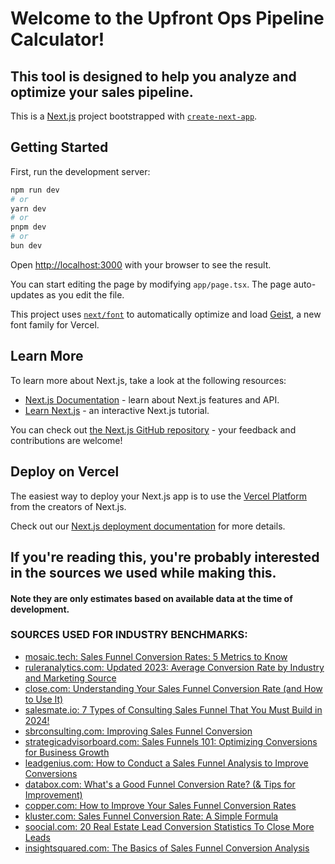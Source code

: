 # Welcome to the Upfront Ops Pipeline Calculator! 
## This tool is designed to help you analyze and optimize your sales pipeline.

This is a [Next.js](https://nextjs.org) project bootstrapped with [`create-next-app`](https://nextjs.org/docs/app/api-reference/cli/create-next-app).

## Getting Started

First, run the development server:

```bash
npm run dev
# or
yarn dev
# or
pnpm dev
# or
bun dev
```

Open [http://localhost:3000](http://localhost:3000) with your browser to see the result.

You can start editing the page by modifying `app/page.tsx`. The page auto-updates as you edit the file.

This project uses [`next/font`](https://nextjs.org/docs/app/building-your-application/optimizing/fonts) to automatically optimize and load [Geist](https://vercel.com/font), a new font family for Vercel.

## Learn More

To learn more about Next.js, take a look at the following resources:

- [Next.js Documentation](https://nextjs.org/docs) - learn about Next.js features and API.
- [Learn Next.js](https://nextjs.org/learn) - an interactive Next.js tutorial.

You can check out [the Next.js GitHub repository](https://github.com/vercel/next.js) - your feedback and contributions are welcome!

## Deploy on Vercel

The easiest way to deploy your Next.js app is to use the [Vercel Platform](https://vercel.com/new?utm_medium=default-template&filter=next.js&utm_source=create-next-app&utm_campaign=create-next-app-readme) from the creators of Next.js.

Check out our [Next.js deployment documentation](https://nextjs.org/docs/app/building-your-application/deploying) for more details.



## If you're reading this, you're probably interested in the sources we used while making this. 
#### Note they are only estimates based on available data at the time of development.


### SOURCES USED FOR INDUSTRY BENCHMARKS:
- [mosaic.tech: Sales Funnel Conversion Rates: 5 Metrics to Know](https://www.mosaic.tech/financial-metrics/sales-funnel-conversion-rate)
- [ruleranalytics.com: Updated 2023: Average Conversion Rate by Industry and Marketing Source](https://www.ruleranalytics.com/blog/insight/conversion-rate-by-industry/)
- [close.com: Understanding Your Sales Funnel Conversion Rate (and How to Use It)](https://www.close.com/blog/sales-funnel-conversion-rate)
- [salesmate.io: 7 Types of Consulting Sales Funnel That You Must Build in 2024!](https://www.salesmate.io/blog/consulting-sales-funnel/)
- [sbrconsulting.com: Improving Sales Funnel Conversion](https://sbrconsulting.com/improving-sales-funnel-conversion/)
- [strategicadvisorboard.com: Sales Funnels 101: Optimizing Conversions for Business Growth](https://www.strategicadvisorboard.com/blog-posts/sales-funnels-101-optimizing-conversions-for-business-growth)
- [leadgenius.com: How to Conduct a Sales Funnel Analysis to Improve Conversions](https://www.leadgenius.com/resources/how-to-conduct-a-sales-funnel-analysis-to-improve-conversions)
- [databox.com: What's a Good Funnel Conversion Rate? (& Tips for Improvement)](https://databox.com/improve-your-funnel-conversion-rate)
- [copper.com: How to Improve Your Sales Funnel Conversion Rates](https://www.copper.com/resources/sales-funnel-conversion-rate)
- [kluster.com: Sales Funnel Conversion Rate: A Simple Formula](https://www.kluster.com/blog/metrics-funnel-conversion-rate)
- [soocial.com: 20 Real Estate Lead Conversion Statistics To Close More Leads](https://www.soocial.com/real-estate-lead-conversion-statistics/)
- [insightsquared.com: The Basics of Sales Funnel Conversion Analysis](https://www.insightsquared.com/blog/the-basics-of-sales-funnel-conversion-analysis/)